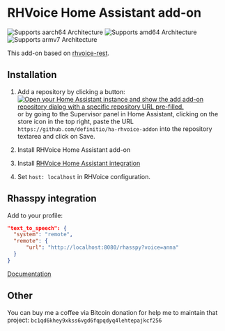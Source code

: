 # RHVoice Home Assistant add-on

![Supports aarch64 Architecture][aarch64-shield]
![Supports amd64 Architecture][amd64-shield]
![Supports armv7 Architecture][armv7-shield]

This add-on based on [rhvoice-rest](https://github.com/Aculeasis/rhvoice-rest).

## Installation

1. Add a repository by clicking a button: [![Open your Home Assistant instance and show the add add-on repository dialog with a specific repository URL pre-filled.](https://my.home-assistant.io/badges/supervisor_add_addon_repository.svg)](https://my.home-assistant.io/redirect/supervisor_add_addon_repository/?repository_url=https%3A%2F%2Fgithub.com%2Fdefinitio%2Fha-rhvoice-addon)
   or by going to the Supervisor panel in Home Assistant, clicking on the store icon in the top right, paste the URL `https://github.com/definitio/ha-rhvoice-addon` into the repository textarea and click on Save.

2. Install RHVoice Home Assistant add-on
3. Install [RHVoice Home Assistant integration](https://github.com/definitio/ha-rhvoice)
4. Set `host: localhost` in RHVoice configuration.

[aarch64-shield]: https://img.shields.io/badge/aarch64-yes-green.svg
[amd64-shield]: https://img.shields.io/badge/amd64-yes-green.svg
[armv7-shield]: https://img.shields.io/badge/armv7-yes-green.svg

## Rhasspy integration

Add to your profile:

```json
"text_to_speech": {
  "system": "remote",
  "remote": {
      "url": "http://localhost:8080/rhasspy?voice=anna"
  }
}
```

[Documentation](https://rhasspy.readthedocs.io/en/latest/text-to-speech/#remote)

## Other

You can buy me a coffee via Bitcoin donation for help me to maintain that project: `bc1qd6khey9xkss6vgd6fqpqdyq4lehtepajkcf256`
